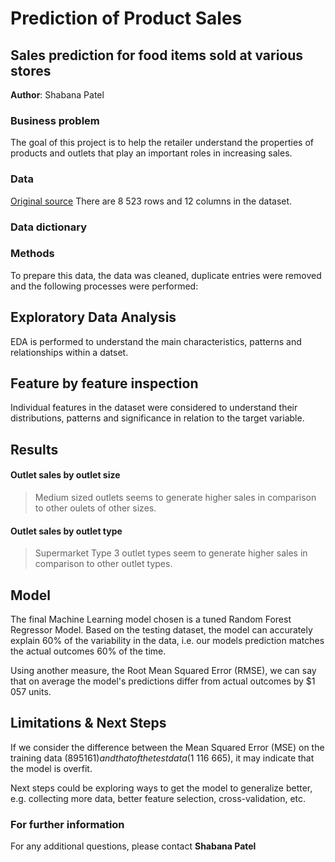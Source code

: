 # Prediction of Product Sales
## Sales prediction for food items sold at various stores

**Author**: Shabana Patel 

### Business problem

The goal of this project is to help the retailer understand the properties of products and outlets that play an important roles in increasing sales.

### Data
[Original source](https:/https://datahack.analyticsvidhya.com/contest/practice-problem-big-mart-sales-iii/)
There are 8 523 rows and 12 columns in the dataset.

### Data dictionary

### Methods
To prepare this data, the data was cleaned, duplicate entries were removed and the following processes were performed:

## Exploratory Data Analysis
EDA is performed to understand the main characteristics, patterns and relationships within a datset. 

## Feature by feature inspection
Individual features in the dataset were considered to understand their distributions, patterns and significance in relation to the target variable. 

## Results

#### Outlet sales by outlet size


> Medium sized outlets seems to generate higher sales in comparison to other oulets of other sizes.

#### Outlet sales by outlet type

> Supermarket Type 3 outlet types seem to generate higher sales in comparison to other outlet types.

## Model

The final Machine Learning model chosen is a tuned Random Forest Regressor Model. Based on the testing dataset, the model can accurately explain 60% of the variability in the data, i.e. our models prediction matches the actual outcomes 60% of the time.

Using another measure, the Root Mean Squared Error (RMSE), we can say that on average the model's predictions differ from actual outcomes by $1 057 units.

## Limitations & Next Steps

If we consider the difference between the Mean Squared Error (MSE) on the training data ($895 161) and that of the test data ($1 116 665), it may indicate that the model is overfit.

Next steps could be exploring ways to get the model to generalize better, e.g. collecting more data, better feature selection, cross-validation, etc.

### For further information

For any additional questions, please contact **Shabana Patel**
